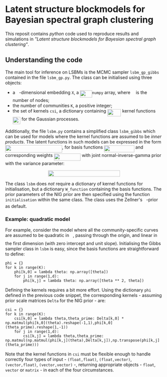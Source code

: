# Latent structure blockmodels for Bayesian spectral graph clustering

This reposit contains *python* code used to reproduce results and simulations in *"Latent structure blockmodels for Bayesian spectral graph clustering"*.

## Understanding the code

The main tool for inference on LSBMs is the MCMC sampler `lsbm_gp_gibbs` contained in the file `lsbm_gp.py`. The class can be initialised using three objects: 
- a <img src="svgs/2103f85b8b1477f430fc407cad462224.svg?invert_in_darkmode" align=middle width=8.55596444999999pt height=22.831056599999986pt/>-dimensional embedding `X`, a <img src="svgs/fa3e74d315d8dd8569c63afaf353839c.svg?invert_in_darkmode" align=middle width=38.514031049999986pt height=22.831056599999986pt/>`numpy` array, where <img src="svgs/55a049b8f161ae7cfeb0197d75aff967.svg?invert_in_darkmode" align=middle width=9.86687624999999pt height=14.15524440000002pt/> is the number of nodes;
- the number of communities `K`, a positive integer;
- the set of kernels `csi`, a dictionary containing <img src="svgs/8c2aba4645470ea758c7014c414f8703.svg?invert_in_darkmode" align=middle width=43.784154149999985pt height=22.831056599999986pt/> kernel functions <img src="svgs/61a21a71d91d1afe29ef6c87bbcfb541.svg?invert_in_darkmode" align=middle width=24.466483799999992pt height=22.831056599999986pt/> for the Gaussian processes.

Additionally, the file `lsbm.py` contains a simplified class `lsbm_gibbs` which can be used for models where the kernel functions are assumed to be *inner products*. The latent functions in such models can be expressed in the form <img src="svgs/a47365b803cbfbae589ba00d757323c3.svg?invert_in_darkmode" align=middle width=181.69460429999998pt height=24.65753399999998pt/>, for basis functions <img src="svgs/166782492ccc9f0344cf301c405ca9fd.svg?invert_in_darkmode" align=middle width=96.20125349999998pt height=22.831056599999986pt/> and corresponding weights <img src="svgs/5628dabe825c1081c1d0ab40cb139570.svg?invert_in_darkmode" align=middle width=85.20361904999999pt height=22.648391699999998pt/> with joint normal-inverse-gamma prior with the variance parameter: 
<p align="center"><img src="svgs/b2769a868c59cee2f9ae9803842a9a1a.svg?invert_in_darkmode" align=middle width=230.74284915pt height=20.50407645pt/></p>

The class `lsbm` does *not* require a dictionary of kernel functions for initialisation, but a dictionary `W_function` containing the basis functions. The prior parameters of the NIG prior are then specified using the function `initialisation` within the same class. The class uses the Zellner's <img src="svgs/3cf4fbd05970446973fc3d9fa3fe3c41.svg?invert_in_darkmode" align=middle width=8.430376349999989pt height=14.15524440000002pt/>-prior as default. 

### Example: quadratic model

For example, consider the model where all the community-specific curves are assumed to be quadratic in <img src="svgs/27e556cf3caa0673ac49a8f0de3c73ca.svg?invert_in_darkmode" align=middle width=8.17352744999999pt height=22.831056599999986pt/>, passing through the origin, and linear in the first dimension (with zero intercept and unit slope). Initialising the Gibbs sampler class in `lsbm` is easy, since the basis functions are straightforward to define:
```python3
phi = {}
for k in range(K):
    phi[k,0] = lambda theta: np.array([theta])
    for j in range(1,d):
        phi[k,j] = lambda theta: np.array([theta ** 2, theta])

```

Defining the kernels requires a bit more effort. Using the dictionary `phi` defined in the previous code snippet, the corresponding kernels - assuming prior scale matrices `Delta` for the NIG prior - are: 
```python3
csi = {}
for k in range(K):
    csi[k,0] = lambda theta,theta_prime: Delta[k,0] * np.matmul(phi[k,0](theta).reshape(-1,1),phi[k,0](theta_prime).reshape(1,-1)) 
    for j in range(1,d):
        csi[k,j] = lambda theta,theta_prime: np.matmul(np.matmul(phi[k,j](theta),Delta[k,j]),np.transpose(phi[k,j](theta_prime)))
```

Note that the kernel functions in `csi` must be flexible enough to handle correctly four types of input - `(float,float)`, `(float,vector)`, `(vector,float)`, `(vector,vector)` -, returning appropriate objects - `float`, `vector` or `matrix` - in each of the four circumstances. 